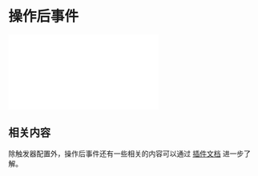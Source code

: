 # 操作后事件

<PluginInfo name="workflow-action-trigger" link="/handbook/workflow-action-trigger"></PluginInfo>

<embed src="../../workflow-action-trigger/trigger.md#L3-L999"></embed>

## 相关内容

除触发器配置外，操作后事件还有一些相关的内容可以通过 [插件文档](../../workflow-action-trigger/index.md) 进一步了解。
